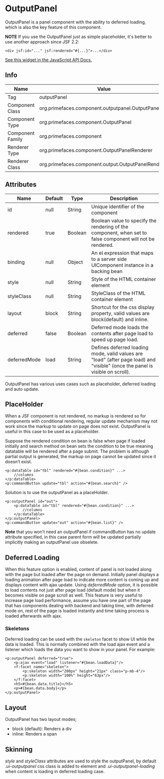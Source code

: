 # OutputPanel

OutputPanel is a panel component with the ability to deferred loading, which is also the key feature of this component.

**NOTE**
If you use the OutputPanel just as simple placeholder, it's better to use another approach since JSF 2.2:
```xhtml
<div jsf:id="..." jsf:rendered="#{...}">...</div>
```

[See this widget in the JavaScript API Docs.](../jsdocs/classes/src_primefaces.primefaces.widget.outputpanel-1.html)

## Info

| Name | Value |
| --- | --- |
| Tag | outputPanel
| Component Class | org.primefaces.component.outputpanel.OutputPanel
| Component Type | org.primefaces.component.OutputPanel
| Component Family | org.primefaces.component |
| Renderer Type | org.primefaces.component.OutputPanelRenderer
| Renderer Class | org.primefaces.component.output.OutputPanelRenderer

## Attributes

| Name | Default | Type | Description |
| --- | --- | --- | --- |
id | null | String | Unique identifier of the component
rendered | true | Boolean | Boolean value to specify the rendering of the component, when set to false component will not be rendered.
binding | null | Object | An el expression that maps to a server side UIComponent instance in a backing bean
style | null | String | Style of the HTML container element
styleClass | null | String | StyleClass of the HTML container element
layout | block | String | Shortcut for the css display property, valid values are block(default) and inline.
deferred | false | Boolean | Deferred mode loads the contents after page load to speed up page load.
deferredMode | load | String | Defines deferred loading mode, valid values are "load" (after page load) and "visible" (once the panel is visible on scroll).

OutputPanel has various uses cases such as placeholder, deferred loading and auto update.

## PlaceHolder
When a JSF component is not rendered, no markup is rendered so for components with conditional
rendering, regular update mechanism may not work since the markup to update on page does not
exist. OutputPanel is useful in this case to be used as a placeholder.

Suppose the rendered condition on bean is false when page if loaded initially and search method on
bean sets the condition to be true meaning datatable will be rendered after a page submit. The
problem is although partial output is generated, the markup on page cannot be updated since it
doesn’t exist.

```xhtml
<p:dataTable id="tbl" rendered="#{bean.condition}" ...>
    //columns
</p:dataTable>
<p:commandButton update="tbl" action="#{bean.search}" />
```
Solution is to use the outputPanel as a placeHolder.

```xhtml
<p:outputPanel id="out">
    <p:dataTable id="tbl" rendered="#{bean.condition}" ...>
        //columns
    </p:dataTable>
</p:outputPanel>
<p:commandButton update="out" action="#{bean.list}" />
```
**Note** that you won’t need an outputPanel if commandButton has no update attribute specified, in
this case parent form will be updated partially implicitly making an outputPanel use obselete.

## Deferred Loading
When this feature option is enabled, content of panel is not loaded along with the page but loaded
after the page on demand. Initially panel displays a loading animation after page load to indicate
more content is coming up and displays content with ajax update. Using _deferredMode_ option, it is
possible to load contents not just after page load (default mode) but when it becomes visible on
page scroll as well. This feature is very useful to increase page load performance, assume you have
one part of the page that has components dealing with backend and taking time, with deferred mode
on, rest of the page is loaded instantly and time taking process is loaded afterwards with ajax.

### Skeletons
Deferred loading can be used with the `skeleton` facet to show UI while the data is loaded. This
is normally combined with the load ajax event and a listener which loads the data you want to show
in your panel. For example:

```xhtml
<p:outputPanel deferred="true">
    <p:ajax event="load" listener="#{bean.loadData}"/>
    <f:facet name="skeleton">
        <p:skeleton width="200px" height="21px" class="p-mb-4"/>
        <p:skeleton width="100%" height="63px"/>
    </f:facet>
    <h5>#{bean.data.title}</h5>
    <p>#{bean.data.body}</p>
</p:outputPanel>
```

## Layout
OutputPanel has two layout modes;

- block (default): Renders a div
- inline: Renders a span

## Skinning
_style_ and _styleClass_ attributes are used to style the outputPanel, by default _.ui-outputpanel_ css class
is added to element and _.ui-outputpanel-loading_ when content is loading in deferred loading case.

